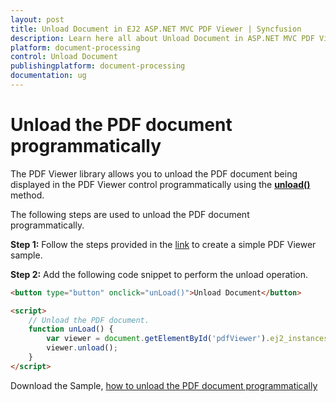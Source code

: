 ```yaml
---
layout: post
title: Unload Document in EJ2 ASP.NET MVC PDF Viewer | Syncfusion
description: Learn here all about Unload Document in ASP.NET MVC PDF Viewer component of Syncfusion Essential JS 2 and more.
platform: document-processing
control: Unload Document
publishingplatform: document-processing
documentation: ug
---
```



# Unload the PDF document programmatically

The PDF Viewer library allows you to unload the PDF document being displayed in the PDF Viewer control programmatically using the [**unload()**](https://ej2.syncfusion.com/documentation/api/pdfviewer/#unload) method.

The following steps are used to unload the PDF document programmatically.

**Step 1:** Follow the steps provided in the [link](https://help.syncfusion.com/document-processing/pdf/pdf-viewer/asp-net-mvc/getting-started/) to create a simple PDF Viewer sample.

**Step 2:** Add the following code snippet to perform the unload operation.

```html
<button type="button" onclick="unLoad()">Unload Document</button>

<script>
    // Unload the PDF document.
    function unLoad() {
        var viewer = document.getElementById('pdfViewer').ej2_instances[0];
        viewer.unload();
    }
</script>
```

Download the Sample, [how to unload the PDF document programmatically](https://www.syncfusion.com/downloads/support/directtrac/general/ze/EJ2MvcSample-1421635547.zip)